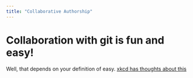 ```yaml
---
title: "Collaborative Authorship"
---
```


# Collaboration with git is fun and easy!

Well, that depends on your definition of easy. [xkcd has thoughts about this](https://xkcd.com/1597/)
